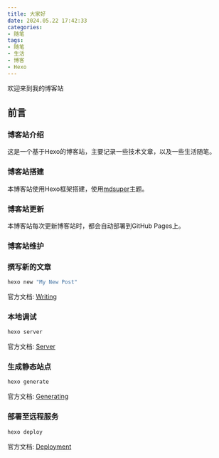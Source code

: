 ```yaml
---
title: 大家好
date: 2024.05.22 17:42:33
categories:
- 随笔
tags:
- 随笔
- 生活
- 博客
- Hexo
---
```

欢迎来到我的博客站

## 前言

### 博客站介绍

这是一个基于Hexo的博客站，主要记录一些技术文章，以及一些生活随笔。

### 博客站搭建

本博客站使用Hexo框架搭建，使用[mdsuper](https://github.com/tobylai-toby/hexo-theme-mdsuper)主题。

### 博客站更新

本博客站每次更新博客站时，都会自动部署到GitHub Pages上。

### 博客站维护

### 撰写新的文章

``` bash
hexo new "My New Post"
```

官方文档: [Writing](https://hexo.io/docs/writing.html)

### 本地调试

``` bash
hexo server
```

官方文档: [Server](https://hexo.io/docs/server.html)

### 生成静态站点

``` bash
hexo generate
```

官方文档: [Generating](https://hexo.io/docs/generating.html)

### 部署至远程服务

``` bash
hexo deploy
```

官方文档: [Deployment](https://hexo.io/docs/one-command-deployment.html)
